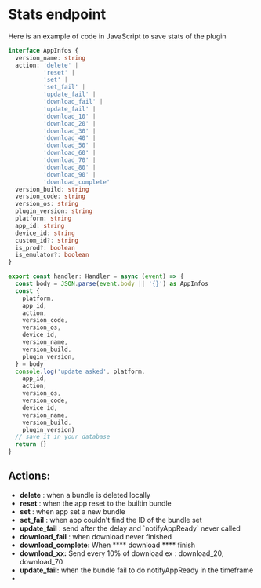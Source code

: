 # Stats endpoint

Here is an example of code in JavaScript to save stats of the plugin

```typescript
interface AppInfos {
  version_name: string
  action: 'delete' |
          'reset' |
          'set' |
          'set_fail' |
          'update_fail' |
          'download_fail' |
          'update_fail' |
          'download_10' |
          'download_20' |
          'download_30' |
          'download_40' |
          'download_50' |
          'download_60' |
          'download_70' |
          'download_80' |
          'download_90' |
          'download_complete'
  version_build: string
  version_code: string
  version_os: string
  plugin_version: string
  platform: string
  app_id: string
  device_id: string
  custom_id?: string
  is_prod?: boolean
  is_emulator?: boolean
}

export const handler: Handler = async (event) => {
  const body = JSON.parse(event.body || '{}') as AppInfos
  const {
    platform,
    app_id,
    action,
    version_code,
    version_os,
    device_id,
    version_name,
    version_build,
    plugin_version,
  } = body
  console.log('update asked', platform,
    app_id,
    action,
    version_os,
    version_code,
    device_id,
    version_name,
    version_build,
    plugin_version)
  // save it in your database
  return {}
}
```

## Actions:

* **delete** : when a bundle is deleted locally
* **reset** : when the app reset to the builtin bundle
* **set** : when app set a new bundle
* **set\_fail** : when app couldn't find the ID of the bundle set
* **update\_fail** : send after the delay and \`notifyAppReady\` never called
* **download\_fail** : when download never finished
* **download\_complete:** When **** download **** finish
* **download\_xx:** Send every 10% of download ex : download\_20, download\_70
* **update\_fail:** when the bundle fail to do notifyAppReady in the timeframe
*
